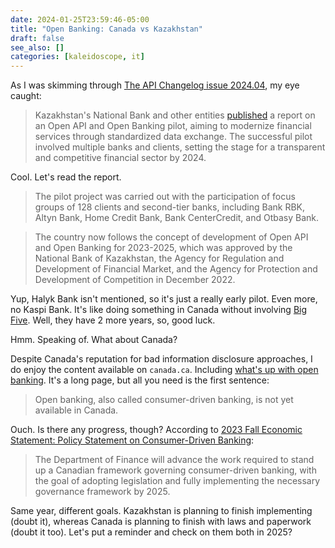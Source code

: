 ```yaml
---
date: 2024-01-25T23:59:46-05:00
title: "Open Banking: Canada vs Kazakhstan"
draft: false
see_also: []
categories: [kaleidoscope, it]
---
```


As I was skimming through [The API Changelog issue 2024.04](https://apichangelog.substack.com/p/2024-04), my eye caught:

> Kazakhstan's National Bank and other entities [published](https://astanatimes.com/2024/01/kazakhstan-joins-open-banking-countries-produces-initial-results/) a report on an Open API and Open Banking pilot, aiming to modernize financial services through standardized data exchange. The successful pilot involved multiple banks and clients, setting the stage for a transparent and competitive financial sector by 2024.

Cool. Let's read the report.

> The pilot project was carried out with the participation of focus groups of 128 clients and second-tier banks, including Bank RBK, Altyn Bank, Home Credit Bank, Bank CenterCredit, and Otbasy Bank.

> The country now follows the concept of development of Open API and Open Banking for 2023-2025, which was approved by the National Bank of Kazakhstan, the Agency for Regulation and Development of Financial Market, and the Agency for Protection and Development of Competition in December 2022.

Yup, Halyk Bank isn't mentioned, so it's just a really early pilot. Even more, no Kaspi Bank. It's like doing something in Canada without involving [Big Five](https://en.wikipedia.org/wiki/Big_Five_banks_of_Canada). Well, they have 2 more years, so, good luck.

Hmm. Speaking of. What about Canada?

Despite Canada's reputation for bad information disclosure approaches, I do enjoy the content available on `canada.ca`. Including [what's up with open banking](https://www.canada.ca/en/financial-consumer-agency/services/banking/open-banking.html). It's a long page, but all you need is the first sentence:

> Open banking, also called consumer-driven banking, is not yet available in Canada.

Ouch. Is there any progress, though? According to [2023 Fall Economic Statement: Policy Statement on Consumer-Driven Banking](https://www.canada.ca/en/department-finance/programs/financial-sector-policy/open-banking-implementation/2023-fes-policy-statement-consumer-driven-banking.html):

> The Department of Finance will advance the work required to stand up a Canadian framework governing consumer-driven banking, with the goal of adopting legislation and fully implementing the necessary governance framework by 2025.

Same year, different goals. Kazakhstan is planning to finish implementing (doubt it), whereas Canada is planning to finish with laws and paperwork (doubt it too). Let's put a reminder and check on them both in 2025?